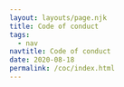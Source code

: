 ```yaml
---
layout: layouts/page.njk
title: Code of conduct
tags:
  - nav
navtitle: Code of conduct
date: 2020-08-18
permalink: /coc/index.html
---
```

